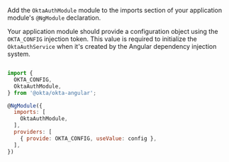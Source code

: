 Add the `OktaAuthModule` module to the imports section of your application module's `@NgModule` declaration.

Your application module should provide a configuration object using the `OKTA_CONFIG` injection token. This value is required to initialize the `OktaAuthService` when it's created by the Angular dependency injection system. 


```javascript

import {
  OKTA_CONFIG,
  OktaAuthModule,
} from '@okta/okta-angular';

@NgModule({
  imports: [
    OktaAuthModule,
  ],
  providers: [
    { provide: OKTA_CONFIG, useValue: config },
  ],
})


```

